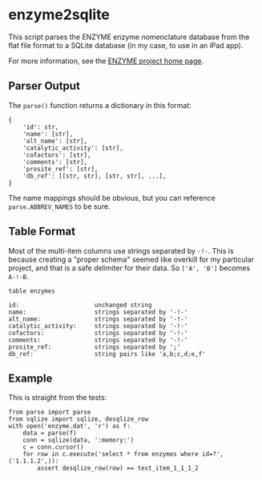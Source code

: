enzyme2sqlite
=============

This script parses the ENZYME enzyme nomenclature database from the flat file
format to a SQLite database (in my case, to use in an iPad app).

For more information, see the
[ENZYME project home page](http://enzyme.expasy.org/).

Parser Output
-------------

The `parse()` function returns a dictionary in this format:

    {
        'id': str,
        'name': [str],
        'alt_name': [str],
        'catalytic_activity': [str],
        'cofactors': [str],
        'comments': [str],
        'prosite_ref': [str],
        'db_ref': [[str, str], [str, str], ...],
    }

The name mappings should be obvious, but you can reference `parse.ABBREV_NAMES`
to be sure.

Table Format
------------

Most of the multi-item columns use strings separated by `-!-`. This is because
creating a "proper schema" seemed like overkill for my particular project, and
that is a safe delimiter for their data. So `['A', 'B']` becomes `A-!-B`.

    table enzymes

    id:                     unchanged string
    name:                   strings separated by '-!-'
    alt_name:               strings separated by '-!-'
    catalytic_activity:     strings separated by '-!-'
    cofactors:              strings separated by '-!-'
    comments:               strings separated by '-!-'
    prosite_ref:            strings separated by ';'
    db_ref:                 string pairs like 'a,b;c,d;e,f'

Example
-------

This is straight from the tests:

    from parse import parse
    from sqlize import sqlize, desqlize_row
    with open('enzyme.dat', 'r') as f:
        data = parse(f)
        conn = sqlize(data, ':memory:')
        c = conn.cursor()
        for row in c.execute('select * from enzymes where id=?', ('1.1.1.2',)):
            assert desqlize_row(row) == test_item_1_1_1_2
